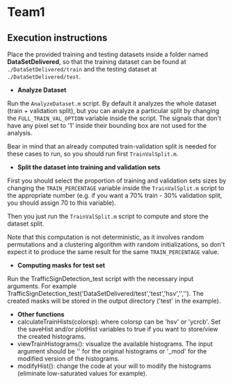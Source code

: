 # Team1

## Execution instructions

Place the provided training and testing datasets inside a folder named
**DataSetDelivered**, so that the training dataset can be found at
`./DataSetDelivered/train` and the testing dataset at
`./DataSetDelivered/test`.

- **Analyze Dataset**

Run the `AnalyzeDataset.m` script. By default it analyzes the whole dataset (train + validation split), but you can analyze a particular split by changing the `FULL_TRAIN_VAL_OPTION` variable inside the script. The signals that don't have any pixel set to '1' inside their bounding box are not used for the analysis.

Bear in mind that an already computed train-validation split is needed for these cases to run, so you should run first `TrainValSplit.m`.

- **Split the dataset into training and validation sets**

First you should select the proportion of training and validation sets sizes by changing the `TRAIN_PERCENTAGE` variable inside the `TrainValSplit.m` script to the appropriate number (e.g. if you want a 70% train - 30% validation split, you should assign 70 to this variable).

Then you just run the `TrainValSplit.m` script to compute and store the dataset split.

Note that this computation is not deterministic, as it involves random permutations and a clustering algorithm with random initializations, so don't expect it to produce the same result for the same `TRAIN_PERCENTAGE` value.

- **Computing masks for test set**

Run the TrafficSignDetection_test script with the necessary input arguments. For example TrafficSignDetection_test('DataSetDelivered/test','test','hsv','',''). The created masks will be stored in the output directory ('test' in the example).

- **Other functions**
 - calculateTrainHists(colorsp): where colorsp can be 'hsv' or 'ycrcb'. Set the saveHist and/or plotHist variables to true if you want to store/view the created histograms.
 - viewTrainHistograms(): visualize the available histograms. The input argument should be '' for the original histograms or '\_mod' for the modified version of the histograms.
 - modifyHist(): change the code at your will to modify the histograms (eliminate low-saturated values for example).
